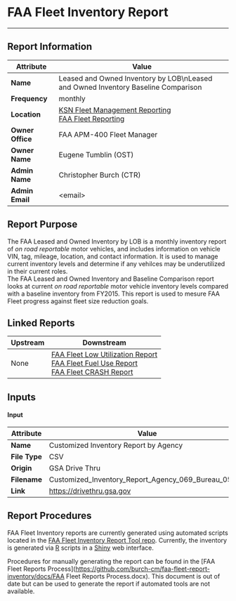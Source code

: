 # FAA Fleet Inventory Report  

***
## Report Information

<div class="attribute-table" id="info-table">

Attribute | Value
--------- | ------
**Name** | Leased and Owned Inventory by LOB\nLeased and Owned Inventory Baseline Comparison
**Frequency** | monthly
**Location** | [KSN Fleet Management Reporting](https://ksn2.faa.gov/arc/arc/Logistics/alo400/FleetMgmt/SitePages/Reporting.aspx)<br/>[FAA Fleet Reporting](https://ksn2.faa.gov/arc/arc/Logistics/alo400/FleetMgmt/FleetReporting/SitePages/Documents.aspx)  
**Owner Office** | FAA APM-400 Fleet Manager
**Owner Name** | Eugene Tumblin (OST)
**Admin Name** | Christopher Burch (CTR)
**Admin Email** | \<email>

</div>

## Report Purpose  
The FAA Leased and Owned Inventory by LOB is a monthly inventory report of *on road reportable* motor vehicles, and includes information on vehicle VIN, tag, mileage, location, and contact information. It is used to manage current inventory levels and determine if any vehilces may be underutilized in their current roles.  
The FAA Leased and Owned Inventory and Baseline Comparison report looks at current *on road reportable* motor vehicle inventory levels compared with a baseline inventory from FY2015. This report is used to mesure FAA Fleet progress against fleet size reduction goals.

## Linked Reports  

<div class="attribute-table" id="linked-table">

Upstream | Downstream
--- | ---
None | [FAA Fleet Low Utilization Report](https://github.com/burch-cm/faa-fleet-report-low-utilization)<br/>[FAA Fleet Fuel Use Report](https://github.com/burch-cm/faa-fleet-report-fuel-use)<br/>[FAA Fleet CRASH Report](https://github.com/burch-cm/faa-fleet-report-crash)

</div>

 ## Inputs  
 #### Input  

<div class="attribute-table" id="input-table">

 Attribute | Value
 --- | ---
 **Name** | Customized Inventory Report by Agency
 **File Type** | CSV
 **Origin** | GSA Drive Thru
 **Filename** | Customized_Inventory_Report_Agency_069_Bureau_05.csv  
**Link** | https://drivethru.gsa.gov

</div>

## Report Procedures
FAA Fleet Inventory reports are currently generated using automated scripts located in the [FAA Fleet Inventory Report Tool repo](https://github.com/burch-cm/faa_fleet_inventory). Currently, the inventory is generated via [R](https://www.r-project.org) scripts in a [Shiny](https://shiny.rstudio.com) web interface.  

Procedures for manually generating the report can be found in the [FAA Fleet Reports Process](https://github.com/burch-cm/faa-fleet-report-inventory/docs/FAA Fleet Reports Process.docx). This document is out of date but can be used to generate the report if automated tools are not available.

